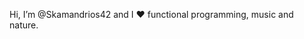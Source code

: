 Hi, I’m @Skamandrios42 and I ❤️ functional programming, music and nature.

<!---
- 👋 Hi, I’m @Skamandrios42
- 👀 I’m interested in ...
- 🌱 I’m currently learning ...
- 💞️ I’m looking to collaborate on ...
- 📫 How to reach me ...

<!---
Skamandrios42/Skamandrios42 is a ✨ special ✨ repository because its `README.md` (this file) appears on your GitHub profile.
You can click the Preview link to take a look at your changes.
--->
